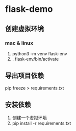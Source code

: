 # flask-demo

## 创建虚拟环境

### mac & linux

1. python3 -m venv flask-env
2. . flask-env/bin/activate

## 导出项目依赖

pip freeze > requirements.txt

## 安装依赖

1. 创建一个虚拟环境
2. pip install -r requirements.txt


